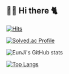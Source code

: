 ## 🙋‍♀️ Hi there 🐈 

[![Hits](https://hits.seeyoufarm.com/api/count/incr/badge.svg?url=https%3A%2F%2Fgithub.com%2FJang-Eun-Ji&count_bg=%23CDF5FD&title_bg=%23A0E9FF&icon=&icon_color=%23E7E7E7&title=hits&edge_flat=false)](https://hits.seeyoufarm.com)

[![Solved.ac Profile](http://mazassumnida.wtf/api/v2/generate_badge?boj=wdw51)](https://solved.ac/wdw51/)

![EunJi's GitHub stats](https://github-readme-stats.vercel.app/api?username=Jang-Eun-Ji&show_icons=true&bg_color=00000000)

[![Top Langs](https://github-readme-stats.vercel.app/api/top-langs/?username=Jang-Eun-Ji)](https://github.com/anuraghazra/github-readme-stats)



<!--
**Jang-Eun-Ji/Jang-Eun-Ji** is a ✨ _special_ ✨ repository because its `README.md` (this file) appears on your GitHub profile.

Here are some ideas to get you started:


- 🔭 I’m currently working on ...
- 🌱 I’m currently learning ...
- 👯 I’m looking to collaborate on ...
- 🤔 I’m looking for help with ...
- 💬 Ask me about ...
- 📫 How to reach me: ...
- 😄 Pronouns: ...
- ⚡ Fun fact: ...
-->


